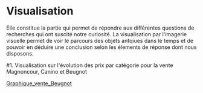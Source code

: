 # Visualisation
Elle constitue la partie qui permet de répondre aux différentes questions de recherches qui ont suscité notre curiosité. La visualisation par l'imagerie visuelle permet de voir le parcours des objets antqiues dans le temps et de pouvoir en déduire une conclusion selon les élements de réponse dont nous disposons.

#1. Visualisation sur l'évolution des prix par catégorie pour la vente Magnoncour, Canino et Beugnot

[Graphique_vente_Beugnot](https://public.flourish.studio/visualisation/6068274/)
